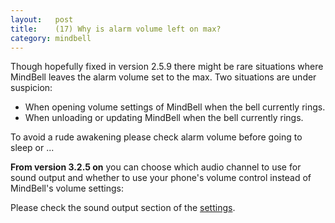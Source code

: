 ```yaml
---
layout:   post
title:    (17) Why is alarm volume left on max?
category: mindbell
---
```


Though hopefully fixed in version 2.5.9 there might be rare situations where MindBell leaves the alarm volume set to the max. Two situations are under suspicion:

* When opening volume settings of MindBell when the bell currently rings.
* When unloading or updating MindBell when the bell currently rings.

To avoid a rude awakening please check alarm volume before going to sleep or ...

**From version 3.2.5 on** you can choose which audio channel to use for sound output and whether to use your phone's volume control instead of MindBell's volume settings:

Please check the sound output section of the [settings](/mindbell-intro#settings).